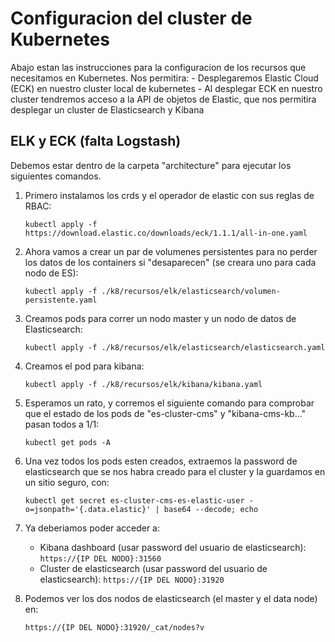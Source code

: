 # Configuracion del cluster de Kubernetes

Abajo estan las instrucciones para la configuracion de los recursos que necesitamos en Kubernetes. Nos permitira:
    - Desplegaremos Elastic Cloud (ECK) en nuestro cluster local de kubernetes
    - Al desplegar ECK en nuestro cluster tendremos acceso a la API de objetos de Elastic, que nos permitira desplegar un cluster de Elasticsearch y Kibana

## ELK y ECK (falta Logstash)

Debemos estar dentro de la carpeta "architecture" para ejecutar los siguientes comandos.

1. Primero instalamos los crds y el operador de elastic con sus reglas de RBAC:

    `kubectl apply -f https://download.elastic.co/downloads/eck/1.1.1/all-in-one.yaml`

2. Ahora vamos a crear un par de volumenes persistentes para no perder los datos de los containers si "desaparecen" (se creara uno para cada nodo de ES):

    `kubectl apply -f ./k8/recursos/elk/elasticsearch/volumen-persistente.yaml`
    
3. Creamos pods para correr un nodo master y un nodo de datos de Elasticsearch:

    `kubectl apply -f ./k8/recursos/elk/elasticsearch/elasticsearch.yaml`

4. Creamos el pod para kibana:

    `kubectl apply -f ./k8/recursos/elk/kibana/kibana.yaml`
    
5. Esperamos un rato, y corremos el siguiente comando para comprobar que el estado de los pods de "es-cluster-cms" y "kibana-cms-kb..." pasan todos a 1/1:

    `kubectl get pods -A`

6. Una vez todos los pods esten creados, extraemos la password de elasticsearch que se nos habra creado para el cluster y la guardamos en un sitio seguro, con:
    
    `kubectl get secret es-cluster-cms-es-elastic-user -o=jsonpath='{.data.elastic}' | base64 --decode; echo`

7. Ya deberiamos poder acceder a:

    - Kibana dashboard (usar password del usuario de elasticsearch): `https://{IP DEL NODO}:31560`
    - Cluster de elasticsearch (usar password del usuario de elasticsearch): `https://{IP DEL NODO}:31920`
    
8. Podemos ver los dos nodos de elasticsearch (el master y el data node) en:

    `https://{IP DEL NODO}:31920/_cat/nodes?v`